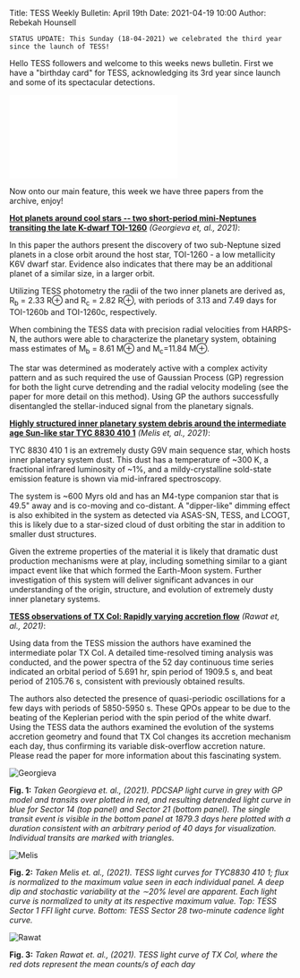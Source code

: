 Title: TESS Weekly Bulletin: April 19th 
Date: 2021-04-19 10:00
Author: Rebekah Hounsell

`STATUS UPDATE: This Sunday (18-04-2021) we celebrated the third year since the launch of TESS!`

Hello TESS followers and welcome to this weeks news bulletin. First we have a "birthday card" for TESS, acknowledging its 3rd year since launch and some of its spectacular detections. 

![Birthday](images/Birthday.pdf)

Now onto our main feature, this week we have three papers from the archive, enjoy!

**[Hot planets around cool stars -- two short-period mini-Neptunes transiting the late K-dwarf TOI-1260](https://arxiv.org/abs/2104.05653)** *(Georgieva et, al., 2021)*:

In this paper the authors present the discovery of two sub-Neptune sized planets in a close orbit around the host star, TOI-1260 - a low metallicity K6V dwarf star. Evidence also indicates that there may be an additional planet of a similar size, in a larger orbit. 

Utilizing TESS photometry the radii of the two inner planets are derived as, R<sub>b</sub> = 2.33 R⊕ and R<sub>c</sub> = 2.82 R⊕, with periods of 3.13 and 7.49 days for TOI-1260b and TOI-1260c, respectively.

When combining the TESS data with precision radial velocities from HARPS-N, the authors were able to characterize the planetary system, obtaining mass estimates of M<sub>b</sub> = 8.61 M⊕ and M<sub>c</sub>=11.84 M⊕. 

The star was determined as moderately active with a complex activity pattern and as such required the use of Gaussian Process (GP) regression for both the light curve detrending and the radial velocity modeling (see the paper for more detail on this method). Using GP the authors successfully disentangled the stellar-induced signal from the planetary signals.

**[Highly structured inner planetary system debris around the intermediate age Sun-like star TYC 8830 410 1](https://arxiv.org/abs/2104.06448)** *(Melis et, al., 2021)*:

TYC 8830 410 1 is an extremely dusty G9V main sequence star, which hosts inner planetary system dust. This dust has a temperature of ~300 K, a fractional infrared luminosity of ~1%, and a mildy-crystalline sold-state emission feature is shown via mid-infrared spectroscopy.

The system is ~600 Myrs old and has an M4-type companion star that is 49.5" away and is co-moving and co-distant. A "dipper-like" dimming effect is also exhibited in the system as detected via ASAS-SN, TESS, and LCOGT, this is likely due to a star-sized cloud of dust orbiting the star in addition to smaller dust structures.

Given the extreme properties of the material it is likely that dramatic dust production mechanisms were at play, including something similar to a giant impact event like that which formed the Earth-Moon system. Further investigation of this system will deliver significant advances in our understanding of the origin, structure, and evolution of extremely dusty inner planetary systems.

**[TESS observations of TX Col: Rapidly varying accretion flow](https://arxiv.org/abs/2104.06944)** *(Rawat et, al., 2021)*:

Using data from the TESS mission the authors have examined the intermediate polar TX CoI. A detailed time-resolved timing analysis was conducted, and the power spectra of the 52 day continuous time series indicated an orbital period of  5.691 hr, spin period of 1909.5 s, and beat period of 2105.76 s, consistent with previously obtained results.

The authors also detected the presence of quasi-periodic oscillations for a few days with periods of  5850-5950 s. These QPOs appear to be due to the beating of the Keplerian period with the spin period of the white dwarf. Using the TESS data the authors  examined the evolution of the systems accretion geometry and found that TX Col changes its accretion mechanism each day, thus confirming its variable disk-overflow accretion nature. Please read the paper for more information about this fascinating system.

![Georgieva](images/Georgieva.png)

**Fig. 1:** *Taken Georgieva et. al., (2021). PDCSAP light curve in grey with GP model and transits over plotted in red, and resulting detrended light curve in blue for Sector 14 (top panel) and Sector 21 (bottom panel). The single transit event is visible in the bottom panel at 1879.3 days here plotted with a duration consistent with an arbitrary period of 40 days for visualization. Individual transits are marked with triangles.*

![Melis](images/Melis.png)

**Fig. 2:** *Taken Melis et. al., (2021). TESS light curves for TYC8830 410 1; flux is normalized to the maximum value seen in each individual panel. A deep dip and stochastic variability at the ∼20% level are apparent. Each light curve is normalized to unity at its respective maximum value. Top: TESS Sector 1 FFI light curve. Bottom: TESS Sector 28 two-minute cadence light curve.*

![Rawat](images/Rawat.png)

**Fig. 3:** *Taken Rawat et. al., (2021). TESS light curve of TX Col, where the red dots represent the mean counts/s of each day*